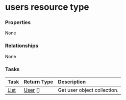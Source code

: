 # users resource type



### Properties
None

### Relationships
None


### Tasks

| Task		   | Return Type	|Description|
|:---------------|:--------|:----------|
|[List](../api/user_list.md) | [User](user.md) [] |Get user object collection. |

<!-- uuid: 3e3dc6ba-b823-4c18-85d8-9162a08a413b
2015-10-15 04:07:55 UTC -->
<!-- {
  "type": "#page.annotation",
  "description": "users resource",
  "keywords": "",
  "section": "documentation",
  "tocPath": ""
}-->
